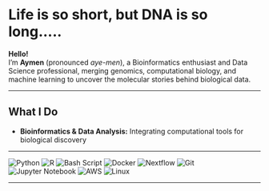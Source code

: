 # Life is so short, but DNA is so long.....

**Hello!**  
I’m **Aymen** (pronounced *aye-men*), a Bioinformatics enthusiast and Data Science professional, merging genomics, computational biology, and machine learning to uncover the molecular stories behind biological data.

---

## What I Do  

- **Bioinformatics & Data Analysis:** Integrating computational tools for biological discovery  



---

![Python](https://img.shields.io/badge/python-3670A0?style=for-the-badge&logo=python&logoColor=ffdd54)
![R](https://img.shields.io/badge/r-%23276DC3.svg?style=for-the-badge&logo=r&logoColor=white)
![Bash Script](https://img.shields.io/badge/bash_script-%23121011.svg?style=for-the-badge&logo=gnu-bash&logoColor=white)
![Docker](https://img.shields.io/badge/docker-%230db7ed.svg?style=for-the-badge&logo=docker&logoColor=white)
![Nextflow](https://img.shields.io/badge/Nextflow-0DC09D?style=for-the-badge&logo=nextflow)
![Git](https://img.shields.io/badge/git-%23F05033.svg?style=for-the-badge&logo=git&logoColor=white)
![Jupyter Notebook](https://img.shields.io/badge/Jupyter-F37626.svg?style=for-the-badge&logo=Jupyter&logoColor=white)
![AWS](https://img.shields.io/badge/AWS-%23FF9900?style=for-the-badge&logo=amazon-aws&logoColor=white)
![Linux](https://img.shields.io/badge/Linux-FCC624?style=for-the-badge&logo=linux&logoColor=black)

---


